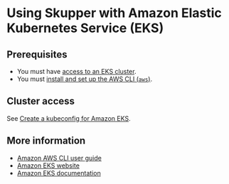 # Using Skupper with Amazon Elastic Kubernetes Service (EKS)

## Prerequisites

* You must have [access to an EKS cluster][overview].
* You must [install and set up the AWS CLI (`aws`)][installation].

[overview]: https://aws.amazon.com/eks/
[installation]: https://docs.aws.amazon.com/cli/latest/userguide/install-cliv2.html

## Cluster access

See [Create a kubeconfig for Amazon EKS][kubeconfig].

[kubeconfig]: https://docs.aws.amazon.com/eks/latest/userguide/create-kubeconfig.html

## More information

* [Amazon AWS CLI user guide](https://docs.aws.amazon.com/cli/latest/userguide/)
* [Amazon EKS website](https://aws.amazon.com/eks/)
* [Amazon EKS documentation](https://docs.aws.amazon.com/eks)
